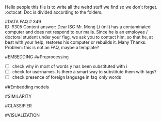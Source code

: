 Hello people this file is to write all the weird stuff we find so we don't forget. :octocat:
Doc is divided according to the folders. 

#DATA
FAQ # 349	
ID: 9305
Content answer: Dear ISG Mr. Meng Li (mli) has a contaminated computer and does not respond to our mails. Since he is an employee / doctoral student under your flag, we ask you to contact him, so that he, at best with your help, restores his computer or rebuilds it. Many Thanks.
Problem: this is not an FAQ, maybe a template?

#EMBEDDING 
##Preprocessing
- [ ] check why in most of words y has been substituted with i
- [ ] check for usernames. Is there a smart way to substitute them with tags?
- [ ] check presence of foreign language in faq_only words

##Embedding models

#SIMILARITY 


#CLASSIFIER


#VISUALIZATION 